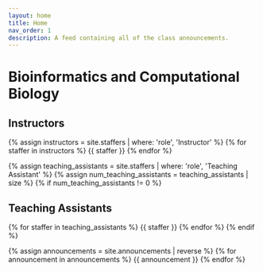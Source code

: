 ```yaml
---
layout: home
title: Home
nav_order: 1
description: A feed containing all of the class announcements.
---
```


# Bioinformatics and Computational Biology

## Instructors

{% assign instructors = site.staffers | where: 'role', 'Instructor' %}
{% for staffer in instructors %}
{{ staffer }}
{% endfor %}

{% assign teaching_assistants = site.staffers | where: 'role', 'Teaching Assistant' %}
{% assign num_teaching_assistants = teaching_assistants | size %}
{% if num_teaching_assistants != 0 %}

## Teaching Assistants

{% for staffer in teaching_assistants %}
{{ staffer }}
{% endfor %}
{% endif %}

{% assign announcements = site.announcements | reverse %}
{% for announcement in announcements %}
{{ announcement }}
{% endfor %}
